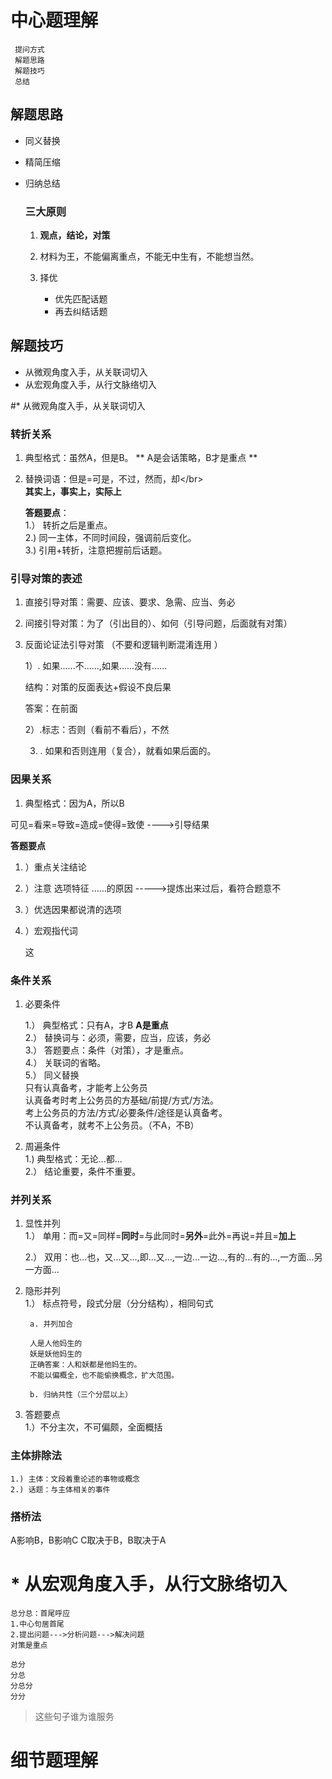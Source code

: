# 中心题理解

```
 提问方式
 解题思路
 解题技巧
 总结
```

## 解题思路

* 同义替换
* 精简压缩
* 归纳总结

  ### 三大原则

  1. **观点，结论，对策**

  2. 材料为王，不能偏离重点，不能无中生有，不能想当然。

  3. 择优

     * 优先匹配话题
     * 再去纠结话题

## 解题技巧

* 从微观角度入手，从关联词切入
* 从宏观角度入手，从行文脉络切入


#* 从微观角度入手，从关联词切入


### 转折关系

1. 典型格式：虽然A，但是B。    ** A是会话策略，B才是重点 **
2. 替换词语：但是=可是，不过，然而，却&lt;/br&gt;  
   **其实上，事实上，实际上**

   **答题要点**：  
   1.） 转折之后是重点。  
   2.) 同一主体，不同时间段，强调前后变化。  
   3.) 引用+转折，注意把握前后话题。

### 引导对策的表述

1. 直接引导对策：需要、应该、要求、急需、应当、务必
2. 间接引导对策：为了（引出目的）、如何（引导问题，后面就有对策）
3. 反面论证法引导对策   （不要和逻辑判断混淆连用 ）

   1）. 如果......不......,如果......没有......

   结构：对策的反面表达+假设不良后果

   答案：在前面

   2）.标志：否则（看前不看后），不然

   3) . 如果和否则连用（复合），就看如果后面的。

### 因果关系

1. 典型格式：因为A，所以B

可见=看来=导致=造成=使得=致使    ----&gt;引导结果

**答题要点**

1. ）重点关注结论
2. ）注意 选项特征
   ......的原因   -----&gt;提炼出来过后，看符合题意不
3. ）优选因果都说清的选项
4. ）宏观指代词

   这

### 条件关系

1. 必要条件

   1.） 典型格式：只有A，才B   **A是重点**  
     2.） 替换词与：必须，需要，应当，应该，务必  
     3.） 答题要点：条件（对策），才是重点。  
     4.） 关联词的省略。  
     5.） 同义替换  
       只有认真备考，才能考上公务员  
       认真备考时考上公务员的方基础/前提/方式/方法。  
       考上公务员的方法/方式/必要条件/途径是认真备考。  
       不认真备考，就考不上公务员。（不A，不B）

2. 周遍条件  
    1.) 典型格式：无论...都...  
    2.） 结论重要，条件不重要。

### 并列关系

1. 显性并列  
    1.） 单用：而=又=同样=**同时**=与此同时=**另外**=此外=再说=并且=**加上**

   2.） 双用：也...也，又...又...,即...又...,一边...一边...,有的...有的...,一方面...另一方面...

2. 隐形并列  
    1.） 标点符号，段式分层（分分结构），相同句式

   ```  
    a. 并列加合
   ```

   ```text
    人是人他妈生的
    妖是妖他妈生的
    正确答案：人和妖都是他妈生的。
    不能以偏概全，也不能偷换概念，扩大范围。
   ```

   ```
    b. 归纳共性（三个分层以上）
   ```

3. 答题要点  
    1.）不分主次，不可偏颇，全面概括
    
    
###    主体排除法
    1.) 主体：文段着重论述的事物或概念
    2.) 话题：与主体相关的事件 


### 搭桥法

A影响B，B影响C
C取决于B，B取决于A

# * 从宏观角度入手，从行文脉络切入

```
总分总：首尾呼应
1.中心句居首尾
2.提出问题--->分析问题--->解决问题
对策是重点 

总分
分总
分总分
分分
```
> 这些句子谁为谁服务







# 细节题理解



